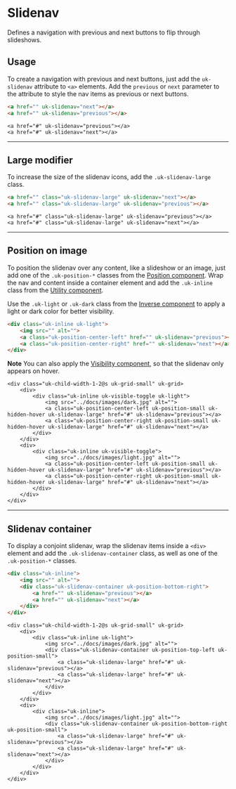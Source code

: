 # Slidenav

<p class="uk-text-lead">Defines a navigation with previous and next buttons to flip through slideshows.</p>

## Usage

To create a navigation with previous and next buttons, just add the `uk-slidenav` attribute to `<a>` elements. Add the `previous` or `next` parameter to the attribute to style the nav items as previous or next buttons.

```html
<a href="" uk-slidenav="next"></a>
<a href="" uk-slidenav="previous"></a>
```

```example
<a href="#" uk-slidenav="previous"></a>
<a href="#" uk-slidenav="next"></a>
```

***

## Large modifier

To increase the size of the slidenav icons, add the `.uk-slidenav-large` class.

```html
<a href="" class="uk-slidenav-large" uk-slidenav="next"></a>
<a href="" class="uk-slidenav-large" uk-slidenav="previous"></a>
```

```example
<a href="#" class="uk-slidenav-large" uk-slidenav="previous"></a>
<a href="#" class="uk-slidenav-large" uk-slidenav="next"></a>
```

***

## Position on image

To position the slidenav over any content, like a slideshow or an image, just add one of the `.uk-position-*` classes from the [Position component](position.md). Wrap the nav and content inside a container element and add the `.uk-inline` class from the [Utility component](utility.md#inline).

Use the `.uk-light` or `.uk-dark` class from the [Inverse component](inverse.md) to apply a light or dark color for better visibility.

```html
<div class="uk-inline uk-light">
    <img src="" alt="">
    <a class="uk-position-center-left" href="" uk-slidenav="previous"></a>
    <a class="uk-position-center-right" href="" uk-slidenav="next"></a>
</div>
```

**Note** You can also apply the [Visibility component](visibility.md), so that the slidenav only appears on hover.

```example
<div class="uk-child-width-1-2@s uk-grid-small" uk-grid>
    <div>
        <div class="uk-inline uk-visible-toggle uk-light">
            <img src="../docs/images/dark.jpg" alt="">
            <a class="uk-position-center-left uk-position-small uk-hidden-hover uk-slidenav-large" href="#" uk-slidenav="previous"></a>
            <a class="uk-position-center-right uk-position-small uk-hidden-hover uk-slidenav-large" href="#" uk-slidenav="next"></a>
        </div>
    </div>
    <div>
        <div class="uk-inline uk-visible-toggle">
            <img src="../docs/images/light.jpg" alt="">
            <a class="uk-position-center-left uk-position-small uk-hidden-hover uk-slidenav-large" href="#" uk-slidenav="previous"></a>
            <a class="uk-position-center-right uk-position-small uk-hidden-hover uk-slidenav-large" href="#" uk-slidenav="next"></a>
        </div>
    </div>
</div>
```

***

## Slidenav container

To display a conjoint slidenav, wrap the slidenav items inside a `<div>` element and add the `.uk-slidenav-container` class, as well as one of the `.uk-position-*` classes.

```html
<div class="uk-inline">
    <img src="" alt="">
    <div class="uk-slidenav-container uk-position-bottom-right">
        <a href="" uk-slidenav="previous"></a>
        <a href="" uk-slidenav="next"></a>
    </div>
</div>
```

```example
<div class="uk-child-width-1-2@s uk-grid-small" uk-grid>
    <div>
        <div class="uk-inline uk-light">
            <img src="../docs/images/dark.jpg" alt="">
            <div class="uk-slidenav-container uk-position-top-left uk-position-small">
                <a class="uk-slidenav-large" href="#" uk-slidenav="previous"></a>
                <a class="uk-slidenav-large" href="#" uk-slidenav="next"></a>
            </div>
        </div>
    </div>
    <div>
        <div class="uk-inline">
            <img src="../docs/images/light.jpg" alt="">
            <div class="uk-slidenav-container uk-position-bottom-right uk-position-small">
                <a class="uk-slidenav-large" href="#" uk-slidenav="previous"></a>
                <a class="uk-slidenav-large" href="#" uk-slidenav="next"></a>
            </div>
        </div>
    </div>
</div>
```